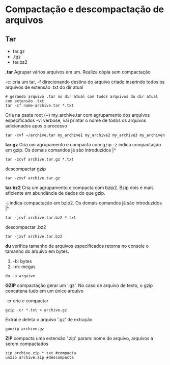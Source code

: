 # Compactação e descompactação de arquivos

## Tar
- tar.gz
- .tgz
- tar.bz2

**.tar** Agrupar vários arquivos em um. Realiza cópia sem compactação

-c: cria um tar, -f direcionando destino do arquivo criado inserindo todos os arquivos de 
extensão .txt do dir atual
```shell
# gerando arquivo .tar no dir atual com todos arquivos do dir atual com extensão .txt
tar -cf name-archive.tar *.txt
```

Cria na pasta root (~) my_archive.tar com agrupamento dos arquivos especificados
-v: verbose, vai printar o nome de todos os arquivos adicionados apos o processo
```shell
tar -cvf ~/archive.tar my_archive1 my_archive2 my_archive3 my_archiven
```

**tar.gz** Cria um agrupamento e compacta com gzip
-z indica compactação em gzip. Os demais comandos já são introduzidos |^
```shell
tar -zcvf archive.tar.gz *.txt
```

descompactar gzip
```shell
tar -zxvf archive.tar.gz
```

**tar.bz2** Cria um agrupamento e compacta com bzip2. Bzip dois é mais eficiente em abundância 
de dados do que gzip.

-j indica compactação em bzip2. Os demais comandos já são introduzidos |^
```shell
tar -jcvf archive.tar.bz2 *.txt
```

descompactar .bz2
```shell
tar -jxvf archive.tar.bz2
```

**du** verifica tamanho de arquivos especificados
retorna no console o tamanho do arquivo em bytes.
1. -b: bytes
2. -m: megas
```shell
du -b arquive
```


**GZIP** compactação gerar um '.gz'. No caso de arquivo de texto, o gzip concatena tudo
em um único arquivo

-cr cria e compactar
```shell
gzip -cr *.txt > archive.gz
```

Extrai e deleta o arquivo '.gz' de extração
```shell
gunzip archive.gz
```

**ZIP** compacta uma extensão '.zip'
param: nome do arquivo, arquivos a serem compactados
```shell
zip archive.zip *.txt #compacta 
unzip archive.zip #descompacta 
```































